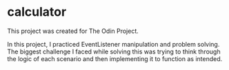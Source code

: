 # calculator

This project was created for The Odin Project.

In this project, I practiced EventListener manipulation and problem solving. The biggest challenge I faced while solving this was trying to think through the logic of each scenario and then implementing it to function as intended.
